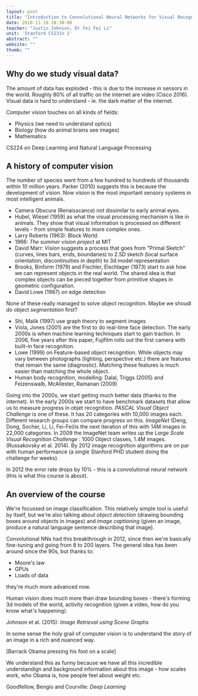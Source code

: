 ```yaml
---
layout: post
title: "Introduction to Convolutional Neural Networks for Visual Recognition"
date: 2018-11-18 18:30:00
teacher: "Justin Johnson, Dr Fei Fei Li"
unit: 'Stanford CS231n 1'
abstract: ""
website: ""
thumb: ""
---
```


## Why do we study visual data?
The amount of data has exploded - this is due to the increase in sensors in the world. Roughly 80% of all traffic on the internet are video (Cisco 2016). Visual data is hard to understand - ie. the dark matter of the internet.

Computer vision touches on all kinds of fields:
- Physics (we need to understand optics)
- Biology (how do animal brains see images)
- Mathematics

CS224 on Deep Learning and Natural Language Processing

## A history of computer vision

The number of species went from a few hundred to hundreds of thousands within 10 million years. Parker (2010) suggests this is because the development of vision. Now vision is the most important sensory systems in most intelligent animals.

- Camera Obscura (Renaisscance) not dissimilar to early animal eyes.
- Hubel, Wiesel (1959) as what the visual processing mechanism is like in animals. They show that visual information is processed on different levels - from simple features to more complex ones.
- Larry Roberts (1963): Block World. 
- 1966: *The summer vision project* at MIT
- David Marr: *Vision* suggests a process that goes from "Primal Sketch" (curves, lines bars, ends, boundaries) to 2.5D sketch (local surface orientation, discontinuities in depth) to 3d model representation
- Brooks, Binform (1979) and Fischler, Elschlager (1973) start to ask how we can represent objects in the real world. The shared idea is that complex objects can be pieced together from primitive shapes in geometric configuration.
- David Lowe (1987) on edge detection

None of these really managed to solve object recognition. Maybe we shoudl do object *segmentation* first?

- Shi, Malik (1997) use graph theory to segment images
- Viola, Jones (2001) are the first to do real-time face detection. The early 2000s is when machine learning techniques start to gain traction.  In 2006, five years after this paper, Fujifilm rolls out the first camera with built-in face recognition.
- Lowe (1999) on Feature-based object recognition. While objects may vary between photographs (lighting, perspective etc.) there are features that remain the same (diagnostic). Matching these features is much easier than matching the whole object.
- Human body recognition, modelling: Dalal, Triggs (2005) and Felzenswalb, McAllester, Ramanan (2009)

Going into the 2000s, we start getting much better data (thanks to the internet). In the early 2000s we start to have benchmark datasets that allow us to measure progress in objet recognition. *PASCAL Visual Object Challenge* is one of these. It has 20 categories with 10,000 images each. Different research groups can compare progress on this. *ImageNet* (Deng, Dong, Socher, Li, Li, Fei-Fei)is the next iteration of this with 14M images in 22,000 categories. In 2009 the ImageNet team writes up the *Large Scale Visual Recognition Challenge* : 1000 Object classes, 1.4M images. (Russakovsky et al. 2014). By 2012 image recognition algorithms are on par with human performance (a single Stanford PHD student doing the challenge for weeks).

In 2012 the error rate drops by 10% - this is a convolutional neural network (this is what this course is about).

## An overview of the course

We're focussed on image classification. This relatively simple tool is useful by itself, but we're also talking about *object detection* (drawing bounding boxes around objects in images) and *image captioning* (given an image, produce a natural language sentence describing that image).

Convolutional NNs had this breakthrough in 2012, since then we're basically fine-tuning and going from 8 to 200 layers. The general idea has been around since the 90s, but thanks to:

- Moore's law
- GPUs
- Loads of data

they're much more advanced now.

Human vision does much more than draw bounding boxes - there's forming 3d models of the world, activity recognition (given a video, how do you know what's happening).

Johnson et al. (2015): *Image Retrieval using Scene Graphs*

In some sense the holy grail of computer vision is to understand the story of an image in a rich and nuanced way.

[Barrack Obama pressing his foot on a scale]

We understand this as funny because we have all this incredible understandign and background information about this image - how scales work, who Obama is, how people feel about weight etc.

Goodfellow, Bengio and Courville: *Deep Learning*